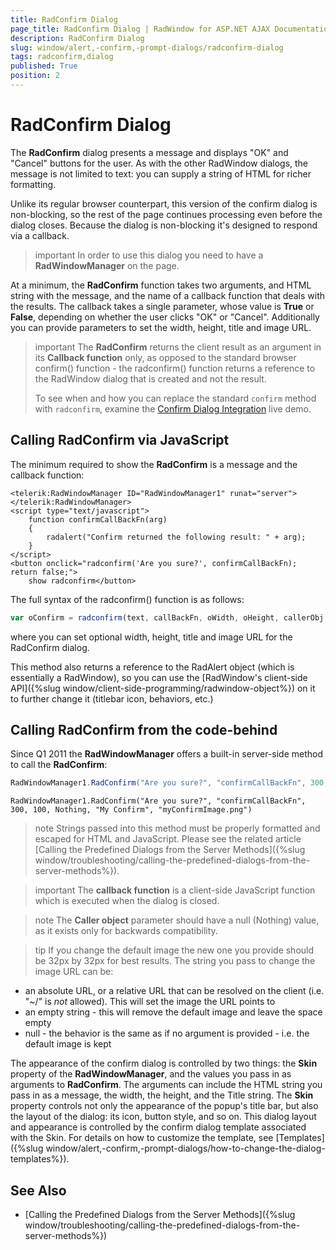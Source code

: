 ```yaml
---
title: RadConfirm Dialog
page_title: RadConfirm Dialog | RadWindow for ASP.NET AJAX Documentation
description: RadConfirm Dialog
slug: window/alert,-confirm,-prompt-dialogs/radconfirm-dialog
tags: radconfirm,dialog
published: True
position: 2
---
```


# RadConfirm Dialog



The **RadConfirm** dialog presents a message and displays "OK" and "Cancel" buttons for the user. As with the other RadWindow dialogs, the message is not limited to text: you can supply a string of HTML for richer formatting.

Unlike its regular browser counterpart, this version of the confirm dialog is non-blocking, so the rest of the page continues processing even before the dialog closes. Because the dialog is non-blocking it's designed to respond via a callback.

>important In order to use this dialog you need to have a **RadWindowManager** on the page.

At a minimum, the **RadConfirm** function takes two arguments, and HTML string with the message, and the name of a callback function that deals with the results. The callback takes a single parameter, whose value is **True** or **False**, depending on whether the user clicks "OK" or "Cancel". Additionally you can provide parameters to set the width, height, title and image URL.

>important The **RadConfirm** returns the client result as an argument in its **Callback function** only, as opposed to the standard browser confirm() function - the radconfirm() function returns a reference to the RadWindow dialog that is created and not the result.
>
>To see when and how you can replace the standard `confirm` method with `radconfirm`, examine the [Confirm Dialog Integration](http://demos.telerik.com/aspnet-ajax/window/examples/confirmserverclicks/defaultcs.aspx) live demo.


## Calling RadConfirm via JavaScript

The minimum required to show the **RadConfirm** is a message and the callback function:

````ASP.NET
<telerik:RadWindowManager ID="RadWindowManager1" runat="server">
</telerik:RadWindowManager>
<script type="text/javascript">
	function confirmCallBackFn(arg)
	{
		radalert("Confirm returned the following result: " + arg);
	}
</script>
<button onclick="radconfirm('Are you sure?', confirmCallBackFn); return false;">
	show radconfirm</button>
````

The full syntax of the radconfirm() function is as follows:

````JavaScript
var oConfirm = radconfirm(text, callBackFn, oWidth, oHeight, callerObj, oTitle, imgUrl);
````

where you can set optional width, height, title and image URL for the RadConfirm dialog.

This method also returns a reference to the RadAlert object (which is essentially a RadWindow), so you can use the [RadWindow's client-side API]({%slug window/client-side-programming/radwindow-object%}) on it to further change it (titlebar icon, behaviors, etc.)

## Calling RadConfirm from the code-behind

Since Q1 2011 the **RadWindowManager** offers a built-in server-side method to call the **RadConfirm**:

````C#
RadWindowManager1.RadConfirm("Are you sure?", "confirmCallBackFn", 300, 100, null, "My Confirm", "myConfirmImage.png");
````
````VB
RadWindowManager1.RadConfirm("Are you sure?", "confirmCallBackFn", 300, 100, Nothing, "My Confirm", "myConfirmImage.png")	  
```` 

>note Strings passed into this method must be properly formatted and escaped for HTML and JavaScript. Please see the related article [Calling the Predefined Dialogs from the Server Methods]({%slug window/troubleshooting/calling-the-predefined-dialogs-from-the-server-methods%}).

>important The **callback function** is a client-side JavaScript function which is executed when the dialog is closed.

>note The **Caller object** parameter should have a null (Nothing) value, as it exists only for backwards compatibility.

>tip If you change the default image the new one you provide should be 32px by 32px for best results. The string you pass to change the image URL can be:
>
* an absolute URL, or a relative URL that can be resolved on the client (i.e. "~/" is *not* allowed). This will set the image the URL points to
* an empty string - this will remove the default image and leave the space empty
* null - the behavior is the same as if no argument is provided - i.e. the default image is kept


The appearance of the confirm dialog is controlled by two things: the **Skin** property of the **RadWindowManager**, and the values you pass in as arguments to **RadConfirm**. The arguments can include the HTML string you pass in as a message, the width, the height, and the Title string. The **Skin** property controls not only the appearance of the popup's title bar, but also the layout of the dialog: its icon, button style, and so on. This dialog layout and appearance is controlled by the confirm dialog template associated with the Skin. For details on how to customize the template, see [Templates]({%slug window/alert,-confirm,-prompt-dialogs/how-to-change-the-dialog-templates%}).

## See Also

 * [Calling the Predefined Dialogs from the Server Methods]({%slug window/troubleshooting/calling-the-predefined-dialogs-from-the-server-methods%})

